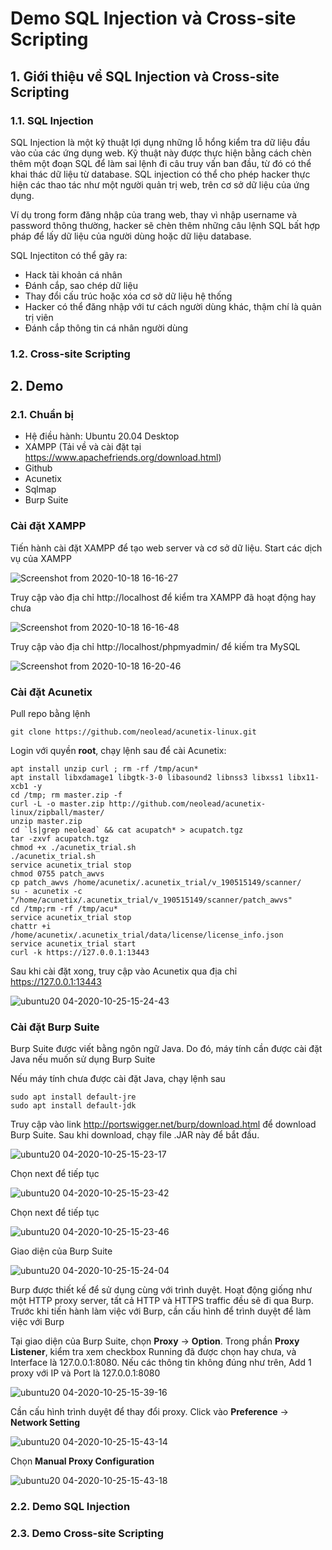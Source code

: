 # Demo SQL Injection và Cross-site Scripting 
## 1. Giới thiệu về SQL Injection và Cross-site Scripting 
### 1.1. SQL Injection

SQL Injection là một kỹ thuật lợi dụng những lỗ hổng kiểm tra dữ liệu đầu vào của các ứng dụng web. Kỹ thuật này được thực hiện bằng cách chèn thêm một đoạn SQL để làm sai lệnh đi câu truy vấn ban đầu, từ đó có thể khai thác dữ liệu từ database. SQL injection có thể cho phép hacker thực hiện các thao tác như một người quản trị web, trên cơ sở dữ liệu của ứng dụng.

Ví dụ trong form đăng nhập của trang web, thay vì nhập username và password thông thường, hacker sẽ chèn thêm những câu lệnh SQL bất hợp pháp để lấy dữ liệu của người dùng hoặc dữ liệu database.

SQL Injectiton có thể gây ra:
  + Hack tài khoản cá nhân
  + Đánh cắp, sao chép dữ liệu
  + Thay đổi cấu trúc hoặc xóa cơ sở dữ liệu hệ thống
  + Hacker có thể đăng nhập với tư cách người dùng khác, thậm chí là quản trị viên
  + Đánh cắp thông tin cá nhân người dùng 


### 1.2. Cross-site Scripting 
## 2. Demo
### 2.1. Chuẩn bị

  + Hệ điều hành: Ubuntu 20.04 Desktop
  + XAMPP (Tải về và cài đặt tại https://www.apachefriends.org/download.html)
  + Github
  + Acunetix
  + Sqlmap
  + Burp Suite

### Cài đặt XAMPP
Tiến hành cài đặt XAMPP để tạo web server và cơ sở dữ liệu. Start các dịch vụ của XAMPP

![Screenshot from 2020-10-18 16-16-27](https://user-images.githubusercontent.com/32956424/96363269-63dd2480-115d-11eb-958f-98a5f3352dc5.png)

Truy cập vào địa chỉ http://localhost để kiểm tra XAMPP đã hoạt động hay chưa

![Screenshot from 2020-10-18 16-16-48](https://user-images.githubusercontent.com/32956424/96363304-9e46c180-115d-11eb-90f7-24aac52a01aa.png)

Truy cập vào địa chỉ http://localhost/phpmyadmin/ để kiếm tra MySQL

![Screenshot from 2020-10-18 16-20-46](https://user-images.githubusercontent.com/32956424/96363349-e7971100-115d-11eb-8b18-a9a2307c9092.png)

### Cài đặt Acunetix

Pull repo bằng lệnh

```
git clone https://github.com/neolead/acunetix-linux.git
```
Login với quyền **root**, chạy lệnh sau để cài Acunetix:

```
apt install unzip curl ; rm -rf /tmp/acun*
apt install libxdamage1 libgtk-3-0 libasound2 libnss3 libxss1 libx11-xcb1 -y
cd /tmp; rm master.zip -f
curl -L -o master.zip http://github.com/neolead/acunetix-linux/zipball/master/
unzip master.zip
cd `ls|grep neolead` && cat acupatch* > acupatch.tgz
tar -zxvf acupatch.tgz
chmod +x ./acunetix_trial.sh
./acunetix_trial.sh
service acunetix_trial stop
chmod 0755 patch_awvs
cp patch_awvs /home/acunetix/.acunetix_trial/v_190515149/scanner/
su - acunetix -c "/home/acunetix/.acunetix_trial/v_190515149/scanner/patch_awvs"
cd /tmp;rm -rf /tmp/acu*
service acunetix_trial stop
chattr +i /home/acunetix/.acunetix_trial/data/license/license_info.json
service acunetix_trial start
curl -k https://127.0.0.1:13443
```
Sau khi cài đặt xong, truy cập vào Acunetix qua địa chỉ https://127.0.0.1:13443

![ubuntu20 04-2020-10-25-15-24-43](https://user-images.githubusercontent.com/32956424/97102211-40265b00-16d6-11eb-8cb0-1a093ffe2cdc.png)



### Cài đặt Burp Suite

Burp Suite được viết bằng ngôn ngữ Java. Do đó, máy tính cần được cài đặt Java nếu muốn sử dụng Burp Suite

Nếu máy tính chưa được cài đặt Java, chạy lệnh sau

```
sudo apt install default-jre
sudo apt install default-jdk
```

Truy cập vào link http://portswigger.net/burp/download.html để download Burp Suite. Sau khi download, chạy file .JAR này để bắt đầu.

![ubuntu20 04-2020-10-25-15-23-17](https://user-images.githubusercontent.com/32956424/97102218-503e3a80-16d6-11eb-8cd4-6025ae60c7f9.png)

Chọn next để tiếp tục 

![ubuntu20 04-2020-10-25-15-23-42](https://user-images.githubusercontent.com/32956424/97102226-5f24ed00-16d6-11eb-86b0-d4bc1c998f2d.png)


Chọn next để tiếp tục 

![ubuntu20 04-2020-10-25-15-23-46](https://user-images.githubusercontent.com/32956424/97102231-6a781880-16d6-11eb-9fd5-40faab0dc669.png)

Giao diện của Burp Suite

![ubuntu20 04-2020-10-25-15-24-04](https://user-images.githubusercontent.com/32956424/97102238-7368ea00-16d6-11eb-83f1-8db17190d5f8.png)

Burp được thiết kế để sử dụng cùng với trình duyệt. Hoạt động giống như một HTTP proxy server, tất cả HTTP và HTTPS traffic đều sẽ đi qua Burp. Trước khi tiến hành làm việc với Burp, cần cấu hình để trình duyệt để làm việc với Burp 

Tại giao diện của Burp Suite, chọn **Proxy** -> **Option**. Trong phần **Proxy Listener**, kiểm tra xem checkbox Running đã được chọn hay chưa, và Interface là 127.0.0.1:8080. Nếu các thông tin không đúng như trên, Add 1 proxy với IP và Port là 127.0.0.1:8080

![ubuntu20 04-2020-10-25-15-39-16](https://user-images.githubusercontent.com/32956424/97102457-474e6880-16d8-11eb-84b3-932dc27703dd.png)

Cần cấu hình trình duyệt để thay đổi proxy. Click vào **Preference** -> **Network Setting**

![ubuntu20 04-2020-10-25-15-43-14](https://user-images.githubusercontent.com/32956424/97102530-d8254400-16d8-11eb-9cbb-578db11aff22.png)

Chọn **Manual Proxy Configuration**

![ubuntu20 04-2020-10-25-15-43-18](https://user-images.githubusercontent.com/32956424/97102564-21759380-16d9-11eb-8e4d-028305e0ac6d.png)


### 2.2. Demo SQL Injection

### 2.3. Demo Cross-site Scripting 
